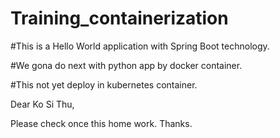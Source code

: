 # Training_containerization

#This is a Hello World application with Spring Boot technology.  

#We gona do next with python app by docker container.

#This not yet deploy in kubernetes container.  

Dear Ko Si Thu,

Please check once this home work.  Thanks.
